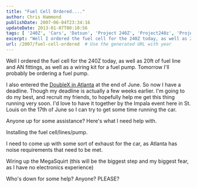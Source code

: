```yaml
---
title: "Fuel Cell Ordered...."
author: Chris Hammond
publishDate: 2007-06-04T23:34:16
updateDate: 2013-01-07T00:10:56
tags: [ '240Z', 'Cars', 'Datsun', 'Project 240Z', 'Project240z', 'Project240Zcom' ]
excerpt: "Well I ordered the fuel cell for the 240Z today, as well as 20ft of fuel line and AN fittings, as well as a wiring kit for a fuel pump. Tomorrow I'll probably be ordering a fuel pump. I also entered the DoubleX in Atlanta at the end of June. So now I have a deadline. Though my deadline is actually a few weeks earlier. I'm going to do my best, and recruit my friends, to hopefully help me get this thing running very soon. I'd love to have it together by the Impala event here in St. Louis on the 17th of June so I can try to get some time running the car. Anyone up for some assistance? Here's what I need help with. Installing the fuel cell/lines/pump. I need to come up with some sort of exhaust for the car, as Atlanta has noise requirements that need to be met. Wiring up the MegaSquirt (this will be the biggest step and my biggest fear, as I have no electronics experience) Who's down for some help? Anyone? PLEASE?..."
url: /2007/fuel-cell-ordered  # Use the generated URL with year
---
```

<p>Well I ordered the fuel cell for the 240Z today, as well as 20ft of fuel line and AN fittings, as well as a wiring kit for a fuel pump. Tomorrow I'll probably be ordering a fuel pump.</p> <p>I also entered the <a href="https://www.soloatlanta.com/DoubleX/">DoubleX in Atlanta</a> at the end of June. So now I have a deadline. Though my deadline is actually a few weeks earlier. I'm going to do my best, and recruit my friends, to hopefully help me get this thing running very soon. I'd love to have it together by the Impala event here in St. Louis on the 17th of June so I can try to get some time running the car.</p> <p>Anyone up for some assistance? Here's what I need help with.</p> <p>Installing the fuel cell/lines/pump.</p> <p>I need to come up with some sort of exhaust for the car, as Atlanta has noise requirements that need to be met.</p> <p>Wiring up the MegaSquirt (this will be the biggest step and my biggest fear, as I have no electronics experience)</p> <p>Who's down for some help? Anyone? PLEASE? <img alt="" src="/Providers/HtmlEditorProviders/Fck/FCKeditor/editor/images/smiley/msn/teeth_smile.gif" /></p> <p>&nbsp;</p> <p>&nbsp;</p>
